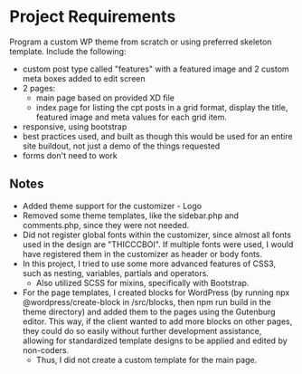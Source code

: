 # Project Requirements

Program a custom WP theme from scratch or using preferred skeleton template. Include the following:

- custom post type called "features" with a featured image and 2 custom meta boxes added to edit screen
- 2 pages:
	- main page based on provided XD file
	- index page for listing the cpt posts in a grid format, display the title, featured image and meta values for each
	  grid item.
- responsive, using bootstrap
- best practices used, and built as though this would be used for an entire site buildout, not just a demo of the things
  requested
- forms don't need to work

## Notes

- Added theme support for the customizer - Logo
- Removed some theme templates, like the sidebar.php and comments.php, since they were not needed.
- Did not register global fonts within the customizer, since almost all fonts used in the design are "THICCCBOI". If
  multiple fonts were used, I would have registered them in the customizer as header or body fonts.
- In this project, I tried to use some more advanced features of CSS3, such as nesting, variables, partials and
  operators.
	- Also utilized SCSS for mixins, specifically with Bootstrap.
- For the page templates, I created blocks for WordPress (by running npx @wordpress/create-block in /src/blocks, then
  npm run build in the theme directory) and added them to the pages using the Gutenburg editor. This way, if the client
  wanted to add more blocks on other pages, they could do so easily without further development assistance, allowing for
  standardized template designs to be applied and edited by non-coders.
	- Thus, I did not create a custom template for the main page.
